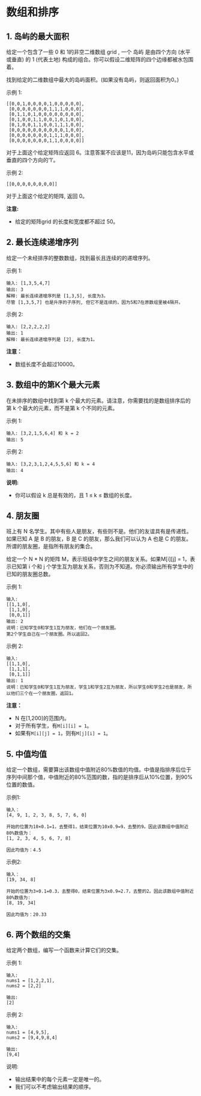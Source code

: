 # 数组和排序

## 1. 岛屿的最大面积
给定一个包含了一些 0 和 1的非空二维数组 grid , 一个 岛屿 是由四个方向 (水平或垂直) 的 1 (代表土地) 构成的组合。你可以假设二维矩阵的四个边缘都被水包围着。

找到给定的二维数组中最大的岛屿面积。(如果没有岛屿，则返回面积为0。)

示例 1:
```
[[0,0,1,0,0,0,0,1,0,0,0,0,0],
 [0,0,0,0,0,0,0,1,1,1,0,0,0],
 [0,1,1,0,1,0,0,0,0,0,0,0,0],
 [0,1,0,0,1,1,0,0,1,0,1,0,0],
 [0,1,0,0,1,1,0,0,1,1,1,0,0],
 [0,0,0,0,0,0,0,0,0,0,1,0,0],
 [0,0,0,0,0,0,0,1,1,1,0,0,0],
 [0,0,0,0,0,0,0,1,1,0,0,0,0]]
```

对于上面这个给定矩阵应返回 6。注意答案不应该是11，因为岛屿只能包含水平或垂直的四个方向的‘1’。


示例 2:
```
[[0,0,0,0,0,0,0,0]]
```
对于上面这个给定的矩阵, 返回 0。


**注意:**
* 给定的矩阵grid 的长度和宽度都不超过 50。


## 2. 最长连续递增序列

给定一个未经排序的整数数组，找到最长且连续的的递增序列。

示例 1:
```
输入: [1,3,5,4,7]
输出: 3
解释: 最长连续递增序列是 [1,3,5], 长度为3。
尽管 [1,3,5,7] 也是升序的子序列, 但它不是连续的，因为5和7在原数组里被4隔开。 
```

示例 2:
```
输入: [2,2,2,2,2]
输出: 1
解释: 最长连续递增序列是 [2], 长度为1。
```

**注意：**
* 数组长度不会超过10000。


## 3. 数组中的第K个最大元素

在未排序的数组中找到第 k 个最大的元素。请注意，你需要找的是数组排序后的第 k 个最大的元素，而不是第 k 个不同的元素。

示例 1:
```
输入: [3,2,1,5,6,4] 和 k = 2
输出: 5
```

示例 2:
```
输入: [3,2,3,1,2,4,5,5,6] 和 k = 4
输出: 4
```


**说明:**
* 你可以假设 k 总是有效的，且 1 ≤ k ≤ 数组的长度。


## 4. 朋友圈
班上有 N 名学生。其中有些人是朋友，有些则不是。他们的友谊具有是传递性。如果已知 A 是 B 的朋友，B 是 C 的朋友，那么我们可以认为 A 也是 C 的朋友。所谓的朋友圈，是指所有朋友的集合。

给定一个 N * N 的矩阵 M，表示班级中学生之间的朋友关系。如果M[i][j] = 1，表示已知第 i 个和 j 个学生互为朋友关系，否则为不知道。你必须输出所有学生中的已知的朋友圈总数。

示例 1:
```
输入: 
[[1,1,0],
 [1,1,0],
 [0,0,1]]
输出: 2 
说明：已知学生0和学生1互为朋友，他们在一个朋友圈。
第2个学生自己在一个朋友圈。所以返回2。
```

示例 2:
```
输入: 
[[1,1,0],
 [1,1,1],
 [0,1,1]]
输出: 1
说明：已知学生0和学生1互为朋友，学生1和学生2互为朋友，所以学生0和学生2也是朋友，所以他们三个在一个朋友圈，返回1。
```

**注意：**
* N 在[1,200]的范围内。
* 对于所有学生，有`M[i][i] = 1`。
* 如果有`M[i][j] = 1`，则有`M[j][i] = 1`。


## 5. 中值均值

给定一个数组，需要算出该数组中值附近80%数值的均值。中值是指排序后位于序列中间那个值，中值附近的80%范围的数，指的是排序后从10%位置，到90%位置的数值。

示例1:
```
输入：
[4, 9, 1, 2, 3, 8, 5, 7, 6, 0]

开始的位置为10×0.1=1，去整得1，结束位置为10x0.9=9，去整的9。因此该数组中值附近80%数值为：
[1, 2, 3, 4, 5, 6, 7, 8]

因此均值为：4.5
```

示例2:
```
输入：
[19, 34, 8]

开始的位置为3×0.1=0.3，去整得0，结束位置为3x0.9=2.7，去整的2。因此该数组中值附近80%数值为:
[8, 19, 34]

因此均值为：20.33
```

## 6. 两个数组的交集

给定两个数组，编写一个函数来计算它们的交集。

示例 1:
```
输入: 
nums1 = [1,2,2,1], 
nums2 = [2,2]

输出: 
[2]
```

示例 2:
```
输入: 
nums1 = [4,9,5], 
nums2 = [9,4,9,8,4]

输出: 
[9,4]
```

说明:
* 输出结果中的每个元素一定是唯一的。
* 我们可以不考虑输出结果的顺序。
